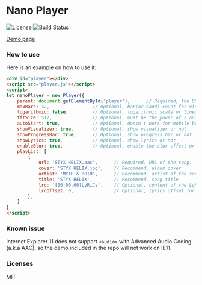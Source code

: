 Nano Player
===========

[![License](https://img.shields.io/github/license/mashape/apistatus.svg?maxAge=2592000)](LICENSE)
[![Build Status](https://travis-ci.org/ntzyz/nano-player.svg?branch=master)](https://travis-ci.org/ntzyz/nano-player)

[Demo page](https://dev.cczu.edu.cn/~ntzyz/)

### How to use

Here is an example on how to use it:

``` html
<div id="player"></div>
<script src="player.js"></script>
<script>
let nanoPlayer = new Player({
    parent: document.getElementById('player'),      // Required, the DOM element of container for our player
    maxBars: 32,                // Optional, bar(or band) count for visualizer
    logarithmic: false,         // Optional, logarithmic scale or linear scale
    fftSize: 512,               // Optional, must be the power of 2 and between 32 and 32768
    autoStart: true,            // Optional, doesn't work for mobile browser
    showVisualizer: true,       // Optional, show visualizer or not
    showProgressBar: true,      // Optional, show progress bar or not
    showLyrics: true,           // Optional, show lyrics or not
    enableBlur: true,           // Optional, enable the blur effect or not
    playList: [
        {
            url: 'STYX HELIX.aac',      // Required, URL of the song.
            cover: 'STYX HELIX.jpg',    // Recommend, album cover 
            artist: 'MYTH & ROID',      // Recommend. artist of the song.
            title: 'STYX HELIX',        // Recommend, song title
            lrc: '[00:00.00]LyRiCs',    // Optional, content of the LyRiCs file.
            lrcOffset: 0,               // Optional, lyrics offset for this song.
        },
    ]
}
</script>
```

### Known issue
Internet Explorer 11 does not support `<audio>` with Advanced Audio Coding (a.k.a AAC), so the demo included in the repo will not work on IE11.


### Licenses

MIT

